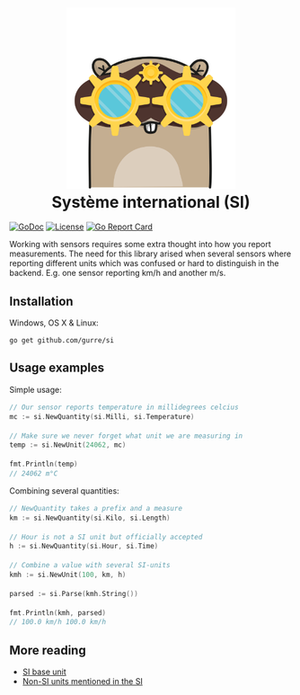 <h1 align="center">
    <img src="https://github.com/gurre/si/blob/master/gopher_si.png" alt="Mascot" width="300">
    <br />
    Système international (SI)
</h1>

[![GoDoc](https://godoc.org/github.com/gurre/si?status.svg)](https://godoc.org/github.com/gurre/si)
[![License](http://img.shields.io/:license-MIT-blue.svg?style=flat)](LICENSE)
[![Go Report Card](https://goreportcard.com/badge/github.com/gurre/si)](https://goreportcard.com/report/github.com/gurre/si)

Working with sensors requires some extra thought into how you report measurements. The need for this library arised when several sensors where reporting different units which was confused or hard to distinguish in the backend. E.g. one sensor reporting km/h and another m/s.

## Installation

Windows, OS X & Linux:

```
go get github.com/gurre/si
```

## Usage examples

Simple usage:

```go
// Our sensor reports temperature in millidegrees celcius
mc := si.NewQuantity(si.Milli, si.Temperature)

// Make sure we never forget what unit we are measuring in
temp := si.NewUnit(24062, mc)

fmt.Println(temp)
// 24062 m°C
```

Combining several quantities:

```go
// NewQuantity takes a prefix and a measure
km := si.NewQuantity(si.Kilo, si.Length)

// Hour is not a SI unit but officially accepted
h := si.NewQuantity(si.Hour, si.Time)

// Combine a value with several SI-units
kmh := si.NewUnit(100, km, h)

parsed := si.Parse(kmh.String())

fmt.Println(kmh, parsed)
// 100.0 km/h 100.0 km/h
```

## More reading

- [SI base unit](https://en.wikipedia.org/wiki/SI_base_unit)
- [Non-SI units mentioned in the SI](https://en.wikipedia.org/wiki/Non-SI_units_mentioned_in_the_SI)
